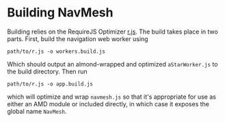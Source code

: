 # Building NavMesh

Building relies on the RequireJS Optimizer [r.js](https://github.com/jrburke/r.js/). The build takes place in two parts. First, build the navigation web worker using
    
    path/to/r.js -o workers.build.js

Which should output an almond-wrapped and optimized `aStarWorker.js` to the build directory. Then run

    path/to/r.js -o app.build.js

which will optimize and wrap `navmesh.js` so that it's appropriate for use as either an AMD module or included directly, in which case it exposes the global name `NavMesh`.
